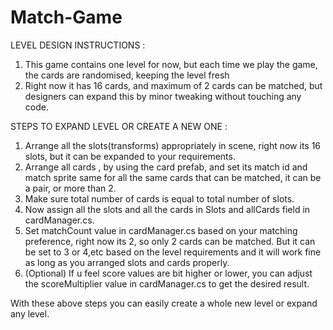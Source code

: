 # Match-Game

LEVEL DESIGN INSTRUCTIONS :

1. This game contains one level for now, but each time we play the game, the cards are randomised, keeping the level fresh
2. Right now it has 16 cards, and maximum of 2 cards can be matched, but designers can expand this by minor tweaking without touching any code.

STEPS TO EXPAND LEVEL OR CREATE A NEW ONE :

1. Arrange all the slots(transforms) appropriately in scene, right now its 16 slots, but it can be expanded to your requirements.
2. Arrange all cards , by using the card prefab, and set its match id and match sprite same for all the same cards that can be matched, it can be a pair, or more than 2.
3. Make sure total number of cards is equal to total number of slots.
4. Now assign all the slots and all the cards in Slots and allCards field in cardManager.cs.
5. Set matchCount value in cardManager.cs based on your matching preference, right now its 2, so only 2 cards can be matched. But it can be set to 3 or 4,etc based on the level requirements and it will work fine as long as you arranged slots and cards properly.
6. (Optional) If u feel score values are bit higher or lower, you can adjust the scoreMultiplier value in cardManager.cs to get the desired result.

With these above steps you can easily create a whole new level or expand any level.
